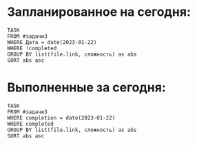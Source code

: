# Запланированное на сегодня:
```dataview
TASK
FROM #задачи3
WHERE Дата = date(2023-01-22)
WHERE !completed
GROUP BY list(file.link, сложность) as abs
SORT abs asc
```
# Выполненные за сегодня:
```dataview
TASK
FROM #задачи3
WHERE completion = date(2023-01-22)
WHERE completed
GROUP BY list(file.link, сложность) as abs
SORT abs asc
```